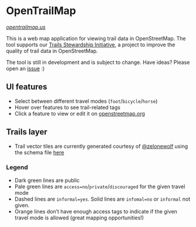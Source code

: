 # OpenTrailMap

_[opentrailmap.us](https://opentrailmap.us)_

This is a web map application for viewing trail data in OpenStreetMap. The tool supports our [Trails Stewardship Initiative](https://openstreetmap.us/our-work/trails/), a project to improve the quality of trail data in OpenStreetMap.

The tool is still in development and is subject to change. Have ideas? Please open an [issue](https://github.com/osmus/OpenTrailMap/issues) :)

## UI features
- Select between different travel modes (`foot`/`bicycle`/`horse`)
- Hover over features to see trail-related tags
- Click a feature to view or edit it on [openstreetmap.org](https://openstreetmap.org)

## Trails layer
- Trail vector tiles are currently generated courtesy of [@zelonewolf](https://github.com/zelonewolf) using the schema file [here](https://github.com/ZeLonewolf/planetiler-scripts/blob/main/layers/osmus_trails.yml)

### Legend
- Dark green lines are public
- Pale green lines are `access=no`/`private`/`discouraged` for the given travel mode
- Dashed lines are `informal=yes`. Solid lines are `infomal=no` or `informal` not given.
- Orange lines don’t have enough access tags to indicate if the given travel mode is allowed (great mapping opportunities!)
